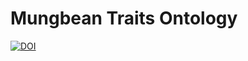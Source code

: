 # Mungbean Traits Ontology

[![DOI](https://zenodo.org/badge/397267171.svg)](https://zenodo.org/doi/10.5281/zenodo.11473786)
